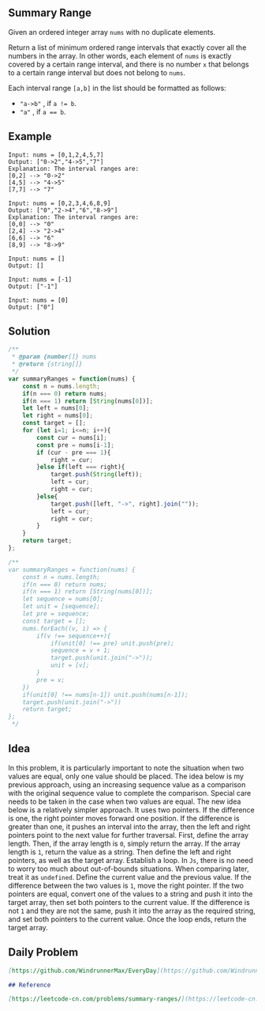 ## Summary Range
Given an ordered integer array `nums` with no duplicate elements.

Return a list of minimum ordered range intervals that exactly cover all the numbers in the array. In other words, each element of `nums` is exactly covered by a certain range interval, and there is no number `x` that belongs to a certain range interval but does not belong to `nums`.

Each interval range `[a,b]` in the list should be formatted as follows:

* `"a->b"` , if `a != b`.
* `"a"` , if `a == b`.

## Example

```
Input: nums = [0,1,2,4,5,7]
Output: ["0->2","4->5","7"]
Explanation: The interval ranges are:
[0,2] --> "0->2"
[4,5] --> "4->5"
[7,7] --> "7"
```

```
Input: nums = [0,2,3,4,6,8,9]
Output: ["0","2->4","6","8->9"]
Explanation: The interval ranges are:
[0,0] --> "0"
[2,4] --> "2->4"
[6,6] --> "6"
[8,9] --> "8->9"
```

```
Input: nums = []
Output: []
```

```
Input: nums = [-1]
Output: ["-1"]
```

```
Input: nums = [0]
Output: ["0"]
```


## Solution

```javascript
/**
 * @param {number[]} nums
 * @return {string[]}
 */
var summaryRanges = function(nums) {
    const n = nums.length;
    if(n === 0) return nums;
    if(n === 1) return [String(nums[0])];
    let left = nums[0];
    let right = nums[0];
    const target = [];
    for (let i=1; i<=n; i++){
        const cur = nums[i];
        const pre = nums[i-1];
        if (cur - pre === 1){
            right = cur;
        }else if(left === right){
            target.push(String(left));
            left = cur;
            right = cur;
        }else{
            target.push([left, "->", right].join(""));
            left = cur;
            right = cur;
        }
    }
    return target;
};

/**
var summaryRanges = function(nums) {
    const n = nums.length;
    if(n === 0) return nums;
    if(n === 1) return [String(nums[0])];
    let sequence = nums[0];
    let unit = [sequence];
    let pre = sequence;
    const target = [];
    nums.forEach((v, i) => {
        if(v !== sequence++){
            if(unit[0] !== pre) unit.push(pre);
            sequence = v + 1;
            target.push(unit.join("->"));
            unit = [v];
        }
        pre = v;
    })
    if(unit[0] !== nums[n-1]) unit.push(nums[n-1]);
    target.push(unit.join("->"))
    return target;
};
 */
```

## Idea
In this problem, it is particularly important to note the situation when two values are equal, only one value should be placed. The idea below is my previous approach, using an increasing sequence value as a comparison with the original sequence value to complete the comparison. Special care needs to be taken in the case when two values are equal. The new idea below is a relatively simpler approach. It uses two pointers. If the difference is one, the right pointer moves forward one position. If the difference is greater than one, it pushes an interval into the array, then the left and right pointers point to the next value for further traversal. First, define the array length. Then, if the array length is `0`, simply return the array. If the array length is `1`, return the value as a string. Then define the left and right pointers, as well as the target array. Establish a loop. In `Js`, there is no need to worry too much about out-of-bounds situations. When comparing later, treat it as `undefined`. Define the current value and the previous value. If the difference between the two values is `1`, move the right pointer. If the two pointers are equal, convert one of the values to a string and push it into the target array, then set both pointers to the current value. If the difference is not `1` and they are not the same, push it into the array as the required string, and set both pointers to the current value. Once the loop ends, return the target array.

## Daily Problem

```markdown
[https://github.com/WindrunnerMax/EveryDay](https://github.com/WindrunnerMax/EveryDay)

## Reference

[https://leetcode-cn.com/problems/summary-ranges/](https://leetcode-cn.com/problems/summary-ranges/)
```